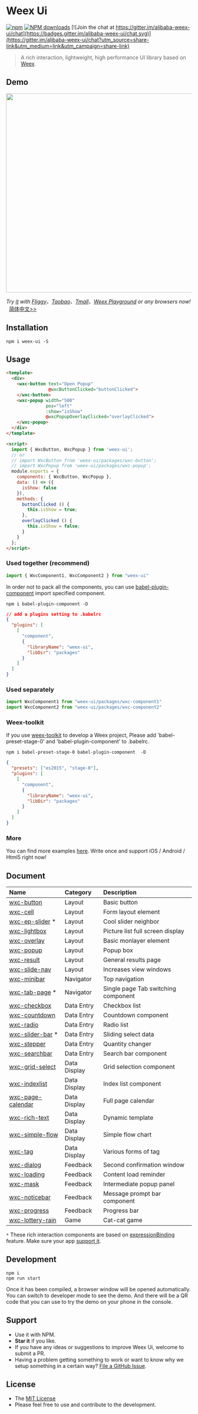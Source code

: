 # Weex Ui

[![npm](https://img.shields.io/npm/v/weex-ui.svg?maxAge=3600)](https://www.npmjs.com/package/weex-ui)
[![NPM downloads](http://img.shields.io/npm/dm/weex-ui.svg)](https://npmjs.org/package/weex-ui)
[![Join the chat at https://gitter.im/alibaba-weex-ui/chat](https://badges.gitter.im/alibaba-weex-ui/chat.svg)](https://gitter.im/alibaba-weex-ui/chat?utm_source=share-link&utm_medium=link&utm_campaign=share-link)


> A rich interaction, lightweight, high performance UI library based on [Weex](https://github.com/apache/incubator-weex).

## Demo
<img src="https://img.alicdn.com/tfs/TB1O2ulhgoQMeJjy0FoXXcShVXa-1282-986.jpg" width=540/>

*Try [it](https://h5.m.taobao.com/trip/weex-ui/index.html?_wx_tpl=https%3A%2F%2Fh5.m.taobao.com%2Ftrip%2Fweex-ui%2Fdemo%2Findex.native-min.js) with [Fliggy](http://www.fliggy.com/mobile/?spm=181.52816.a1z6c.19.1fcc529aNQO84O&ad_id=&am_id=1301048151a679d80b29)、[Taobao](https://mpage.taobao.com/hd/download.html?spm=a21bo.50862.201858.1.5523e29eOKuPPN)、[Tmall](https://pages.tmall.com/wow/portal/act/app-download?spm=875.7931836/B.a2226mz.16&scm=1027.1.1.1)、[Weex Playground](https://weex.apache.org/cn/playground.html) or any browsers now!*    &nbsp;&nbsp;[简体中文>>](./README_cn.md)


## Installation

```shell
npm i weex-ui -S
```

## Usage
  
```html
<template>
  <div>
    <wxc-button text="Open Popup"
                @wxcButtonClicked="buttonClicked">
    </wxc-button>
    <wxc-popup width="500"
               pos="left"
               :show="isShow"
               @wxcPopupOverlayClicked="overlayClicked">
    </wxc-popup>
  </div>
</template>

<script>
  import { WxcButton, WxcPopup } from 'weex-ui';
  // or
  // import WxcButton from 'weex-ui/packages/wxc-button';
  // import WxcPopup from 'weex-ui/packages/wxc-popup';
  module.exports = {
    components: { WxcButton, WxcPopup },
    data: () => ({
      isShow: false
    }),
    methods: {
      buttonClicked () {
        this.isShow = true;
      },
      overlayClicked () {
        this.isShow = false;
      }
    }
  };
</script>
```

### Used together (recommend)

```javascript
import { WxcComponent1, WxcComponent2 } from "weex-ui"
```

In order not to pack all the components, you can use [babel-plugin-component](https://www.npmjs.com/package/babel-plugin-component) import specified component.

```shell
npm i babel-plugin-component -D
```

```json
// add a plugins setting to .babelrc
{
  "plugins": [
    [
      "component",
      {
        "libraryName": "weex-ui",
        "libDir": "packages"
      }
    ]
  ]
}
```

### Used separately

```javascript
import WxcComponent1 from "weex-ui/packages/wxc-component1"
import WxcComponent2 from "weex-ui/packages/wxc-component2"
```

### Weex-toolkit

If you use [weex-toolkit](https://github.com/weexteam/weex-toolkit) to develop a Weex project, Please add 'babel-preset-stage-0' and 'babel-plugin-component' to .babelrc.

```shell
npm i babel-preset-stage-0 babel-plugin-component  -D
```

```json
{
  "presets": ["es2015", "stage-0"],
  "plugins": [
    [
      "component",
      {
        "libraryName": "weex-ui",
        "libDir": "packages"
      }
    ]
  ]
}
```

### More
You can find more examples [here](https://github.com/alibaba/weex-ui/tree/master/example). Write once and support iOS / Android / Html5 right now!

## Document
|Name|Category|Description|
|:--|:--|:--|
|[wxc-button](./packages/wxc-button/README.md)|Layout|Basic button|
|[wxc-cell](./packages/wxc-cell/README.md)|Layout|Form layout element|
|[wxc-ep-slider](./packages/wxc-ep-slider/README.md) * |Layout|Cool slider neighbor|
|[wxc-lightbox](./packages/wxc-lightbox/README.md)|Layout|Picture list full screen display|
|[wxc-overlay](./packages/wxc-overlay/README.md)|Layout|Basic monlayer element|
|[wxc-popup](./packages/wxc-popup/README.md)|Layout|Popup box|
|[wxc-result](./packages/wxc-result/README.md)|Layout|General results page|
|[wxc-slide-nav](./packages/wxc-slide-nav/README.md)|Layout|Increases view windows|
|[wxc-minibar](./packages/wxc-minibar/README.md)|Navigator|Top navigation|
|[wxc-tab-page](./packages/wxc-tab-page/README.md) * |Navigator|Single page Tab switching component|
|[wxc-checkbox](./packages/wxc-checkbox/README.md)|Data Entry|Checkbox list|
|[wxc-countdown](./packages/wxc-countdown/README.md)|Data Entry|Countdown component|
|[wxc-radio](./packages/wxc-radio/README.md)|Data Entry|Radio list|
|[wxc-slider-bar](./packages/wxc-slider-bar/README.md) * |Data Entry|Sliding select data|
|[wxc-stepper](./packages/wxc-stepper/README.md)|Data Entry|Quantity changer|
|[wxc-searchbar](./packages/wxc-searchbar/README.md)|Data Entry|Search bar component|
|[wxc-grid-select](./packages/wxc-grid-select/README.md)|Data Display|Grid selection component|
|[wxc-indexlist](./packages/wxc-indexlist/README.md)|Data Display|Index list component|
|[wxc-page-calendar](./packages/wxc-page-calendar/README.md)|Data Display|Full page calendar|
|[wxc-rich-text](./packages/wxc-rich-text/README.md)|Data Display|Dynamic template|
|[wxc-simple-flow](./packages/wxc-simple-flow/README.md)|Data Display|Simple flow chart|
|[wxc-tag](./packages/wxc-tag/README.md)|Data Display|Various forms of tag|
|[wxc-dialog](./packages/wxc-dialog/README.md)|Feedback|Second confirmation window|
|[wxc-loading](./packages/wxc-loading/README.md)|Feedback|Content load reminder|
|[wxc-mask](./packages/wxc-mask/README.md)|Feedback|Intermediate popup panel|
|[wxc-noticebar](./packages/wxc-noticebar/README.md)|Feedback|Message prompt bar component|
|[wxc-progress](./packages/wxc-progress/README.md)|Feedback|Progress bar|
|[wxc-lottery-rain](./packages/wxc-lottery-rain/README.md)|Game|Cat-cat game|

`*` These rich interaction components are based on [expressionBinding](https://github.com/alibaba/weex/issues/1730) feature. Make sure your app [support it](https://github.com/alibaba/weex-ui/issues/6).

## Development

```shell
npm i
npm run start
```

Once it has been compiled, a browser window will be opened automatically. You can switch to developer mode to see the demo. And there will be a QR code that you can use to try the demo on your phone in the console.

## Support

- Use it with NPM.
- **Star it** if you like.
- If you have any ideas or suggestions to improve Weex Ui, welcome to submit a PR.
- Having a problem getting something to work or want to know why we setup something in a certain way? [File a GitHub Issue](https://github.com/alibaba/weex-ui/issues/new).

## License
- The [MIT License](http://opensource.org/licenses/MIT)
- Please feel free to use and contribute to the development.
